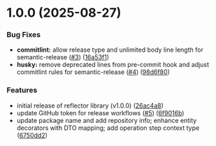 # 1.0.0 (2025-08-27)


### Bug Fixes

* **commitlint:** allow release type and unlimited body line length for semantic-release ([#3](https://github.com/SlobodaFR/reflector/issues/3)) ([16a53f1](https://github.com/SlobodaFR/reflector/commit/16a53f147b890168af53e25daeef603c532159f9))
* **husky:** remove deprecated lines from pre-commit hook and adjust commitlint rules for semantic-release ([#4](https://github.com/SlobodaFR/reflector/issues/4)) ([98d6f80](https://github.com/SlobodaFR/reflector/commit/98d6f8031b971acb80bb128492bc836ca3b5d6c0))


### Features

* initial release of reflector library (v1.0.0) ([26ac4a8](https://github.com/SlobodaFR/reflector/commit/26ac4a89823ea4b808e9887dafee1ff0e4e8bbfa))
* update GitHub token for release workflows ([#5](https://github.com/SlobodaFR/reflector/issues/5)) ([6f9016b](https://github.com/SlobodaFR/reflector/commit/6f9016b39c2098c390387722f7375407f090179f))
* update package name and add repository info; enhance entity decorators with DTO mapping; add operation step context type ([6750dd2](https://github.com/SlobodaFR/reflector/commit/6750dd20b76dd3670a49421d288bba8abae97aac))
